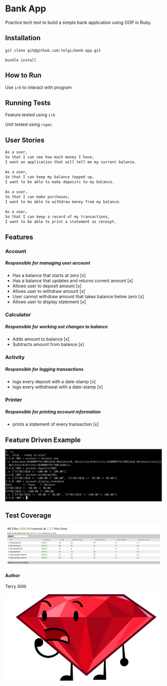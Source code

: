 # Bank App

Practice tech test to build a simple bank application using OOP in Ruby.

## Installation

`git clone git@github.com:telgi/bank-app.git`

`bundle install`

## How to Run

Use `irb` to interact with program

## Running Tests

Feature tested using `irb`

Unit tested using `rspec`

## User Stories

```
As a user,
So that I can see how much money I have,
I want an application that will tell me my current balance.

As a user,
So that I can keep my balance topped up,
I want to be able to make deposits to my balance.

As a user,
So that I can make purchases,
I want to be able to withdraw money from my balance.

As a user,
So that I can keep a record of my transactions,
I want to be able to print a statement as receipt.
```

## Features

### Account
##### *Responsible for managing user account*
* Has a balance that starts at zero [x]
* Has a balance that updates and returns current amount [x]
* Allows user to deposit amount [x]
* Allows user to withdraw amount [x]
* User cannot withdraw amount that takes balance below zero [x]
* Allows user to display statement [x]

### Calculator
##### *Responsible for working out changes to balance*
* Adds amount to balance [x]
* Subtracts amount from balance [x]

### Activity
##### *Responsible for logging transactions*
* logs every deposit with a date-stamp [x]
* logs every withdrawal with a date-stamp [x]

### Printer
##### *Responsible for printing account information*
* prints a statement of every transaction [x]

## Feature Driven Example

![Alt text](assets/images/example_screenshot.png?raw=true "Example Screenshot in irb")

## Test Coverage

![Alt text](coverage/assets/0.10.2/test_coverage_27_03_18.png?raw=true "Test Coverage on 27/03/2018")

#### Author

Terry Allitt

![Alt text](assets/images/placeholder.png?raw=true "Ruby placeholder until screenshot appears")
